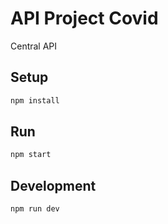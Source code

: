 # API Project Covid

Central API

## Setup

```bash
npm install
```

## Run

```bash
npm start
```

## Development

```bash
npm run dev
```
